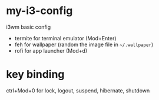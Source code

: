 # my-i3-config
i3wm basic config

- termite for terminal emulator (Mod+Enter)
- feh for wallpaper (random the image file in `~/.wallpaper`)
- rofi for app launcher (Mod+d)

# key binding
ctrl+Mod+0 for lock, logout, suspend, hibernate, shutdown
